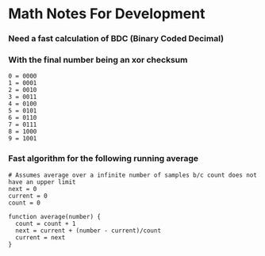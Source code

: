 # Math Notes For Development

### Need a fast calculation of BDC (Binary Coded Decimal)
### With the final number being an xor checksum
```
0 = 0000
1 = 0001
2 = 0010
3 = 0011
4 = 0100
5 = 0101
6 = 0110
7 = 0111
8 = 1000
9 = 1001
```

### Fast algorithm for the following running average

```
# Assumes average over a infinite number of samples b/c count does not have an upper limit
next = 0
current = 0
count = 0

function average(number) {
  count = count + 1
  next = current + (number - current)/count
  current = next
}
```

